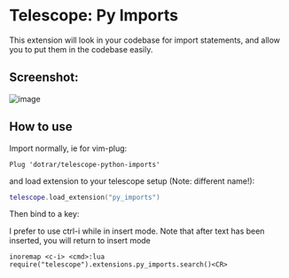 # Telescope: Py Imports

This extension will look in your codebase for import statements, and allow you to put them in the codebase easily.

## Screenshot:
![image](https://github.com/Dotrar/telescope-python-imports/assets/1199335/26f240f4-cd05-40d1-9831-778717a42151)


## How to use

Import normally, ie for vim-plug:

```
Plug 'dotrar/telescope-python-imports'
```
and load extension to your telescope setup (Note: different name!):
```lua
telescope.load_extension("py_imports")
```

Then bind to a key:

I prefer to use ctrl-i while in insert mode.  Note that after text has been inserted, you will return to insert mode

```
inoremap <c-i> <cmd>:lua require("telescope").extensions.py_imports.search()<CR>
```
